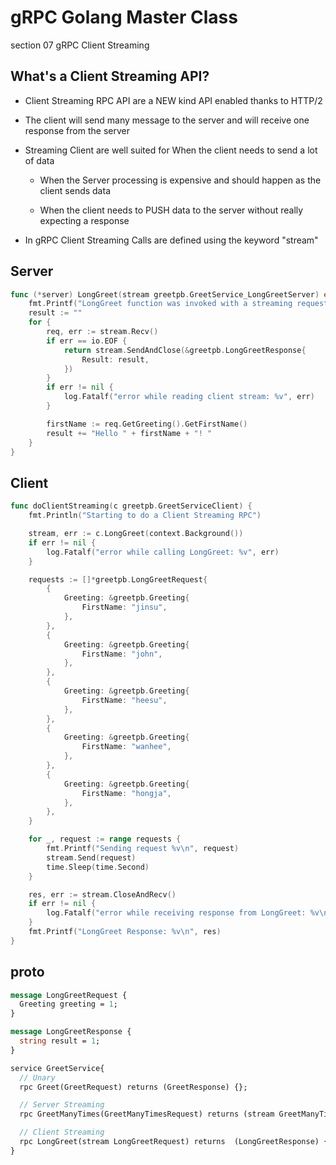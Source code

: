 
# gRPC Golang Master Class

section 07 gRPC Client Streaming

## What's a Client Streaming API?

- Client Streaming RPC API are a NEW kind API enabled thanks to HTTP/2

- The client will send many message to the server and will receive one response from the server 

- Streaming Client are well suited for When the client needs to send a lot of data

  - When the Server processing is expensive and should happen as the client sends data

  - When the client needs to PUSH data to the server without really expecting a response

    

- In gRPC Client Streaming Calls are defined using the keyword "stream"



## Server

```go
func (*server) LongGreet(stream greetpb.GreetService_LongGreetServer) error {
	fmt.Printf("LongGreet function was invoked with a streaming request\n")
	result := ""
	for {
		req, err := stream.Recv()
		if err == io.EOF {
			return stream.SendAndClose(&greetpb.LongGreetResponse{
				Result: result,
			})
		}
		if err != nil {
			log.Fatalf("error while reading client stream: %v", err)
		}

		firstName := req.GetGreeting().GetFirstName()
		result += "Hello " + firstName + "! "
	}
}
```

## Client

```go
func doClientStreaming(c greetpb.GreetServiceClient) {
	fmt.Println("Starting to do a Client Streaming RPC")

	stream, err := c.LongGreet(context.Background())
	if err != nil {
		log.Fatalf("error while calling LongGreet: %v", err)
	}

	requests := []*greetpb.LongGreetRequest{
		{
			Greeting: &greetpb.Greeting{
				FirstName: "jinsu",
			},
		},
		{
			Greeting: &greetpb.Greeting{
				FirstName: "john",
			},
		},
		{
			Greeting: &greetpb.Greeting{
				FirstName: "heesu",
			},
		},
		{
			Greeting: &greetpb.Greeting{
				FirstName: "wanhee",
			},
		},
		{
			Greeting: &greetpb.Greeting{
				FirstName: "hongja",
			},
		},
	}

	for _, request := range requests {
		fmt.Printf("Sending request %v\n", request)
		stream.Send(request)
		time.Sleep(time.Second)
	}

	res, err := stream.CloseAndRecv()
	if err != nil {
		log.Fatalf("error while receiving response from LongGreet: %v\n", err)
	}
	fmt.Printf("LongGreet Response: %v\n", res)
}
```

## proto

```protobuf
message LongGreetRequest {
  Greeting greeting = 1;
}

message LongGreetResponse {
  string result = 1;
}

service GreetService{
  // Unary
  rpc Greet(GreetRequest) returns (GreetResponse) {};

  // Server Streaming
  rpc GreetManyTimes(GreetManyTimesRequest) returns (stream GreetManyTimesResponse) {}

  // Client Streaming
  rpc LongGreet(stream LongGreetRequest) returns  (LongGreetResponse) {}
}
```

